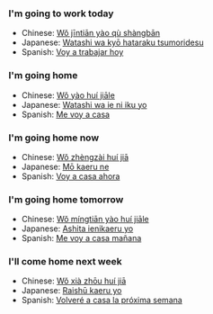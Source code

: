 
### I'm going to work today
- Chinese: [Wǒ jīntiān yào qù shàngbān](https://translate.google.com/?tl=zh-CN#en/zh-CN/I'm%20going%20to%20work%20today)
- Japanese: [Watashi wa kyō hataraku tsumoridesu](https://translate.google.com/?tl=ja#en/ja/I'm%20going%20to%20work%20today)
- Spanish: [Voy a trabajar hoy](https://translate.google.com/?tl=es#en/es/I'm%20going%20to%20work%20today)

### I'm going home
- Chinese: [Wǒ yào huí jiāle](https://translate.google.com/?tl=zh-CN#en/zh-CN/I'm%20going%20home)
- Japanese: [Watashi wa ie ni iku yo](https://translate.google.com/?tl=ja#en/ja/I'm%20going%20home)
- Spanish: [Me voy a casa](https://translate.google.com/?tl=es#en/es/I'm%20going%20home)

### I'm going home now
- Chinese: [Wǒ zhèngzài huí jiā](https://translate.google.com/?tl=zh-CN#en/zh-CN/I'm%20going%20home%20now)
- Japanese: [Mō kaeru ne](https://translate.google.com/?tl=ja#en/ja/I'm%20going%20home%20now)
- Spanish: [Voy a casa ahora](https://translate.google.com/?tl=es#en/es/I'm%20going%20home%20now)

### I'm going home tomorrow
- Chinese: [Wǒ míngtiān yào huí jiāle](https://translate.google.com/?tl=zh-CN#en/zh-CN/I'm%20going%20home%20tomorrow)
- Japanese: [Ashita ienikaeru yo](https://translate.google.com/?tl=ja#en/ja/I'm%20going%20home%20tomorrow)
- Spanish: [Me voy a casa mañana](https://translate.google.com/?tl=es#en/es/I'm%20going%20home%20tomorrow)

### I'll come home next week
- Chinese: [Wǒ xià zhōu huí jiā](https://translate.google.com/?tl=zh-CN#en/zh-CN/I'll%20come%20home%20next%20week)
- Japanese: [Raishū kaeru yo](https://translate.google.com/?tl=ja#en/ja/I'll%20come%20home%20next%20week)
- Spanish: [Volveré a casa la próxima semana](https://translate.google.com/?tl=es#en/es/I'll%20come%20home%20next%20week)

